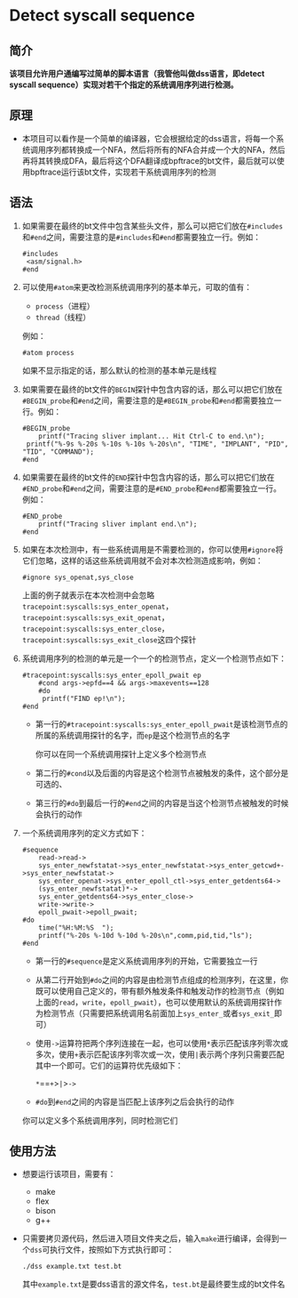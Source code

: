 # Detect syscall sequence

## 简介

**该项目允许用户通编写过简单的脚本语言（我管他叫做dss语言，即detect syscall sequence）实现对若干个指定的系统调用序列进行检测。**

## 原理

* 本项目可以看作是一个简单的编译器，它会根据给定的dss语言，将每一个系统调用序列都转换成一个NFA，然后将所有的NFA合并成一个大的NFA，然后再将其转换成DFA，最后将这个DFA翻译成bpftrace的bt文件，最后就可以使用bpftrace运行该bt文件，实现若干系统调用序列的检测

## 语法

1. 如果需要在最终的bt文件中包含某些头文件，那么可以把它们放在`#includes`和`#end`之间，需要注意的是`#includes`和`#end`都需要独立一行。例如：

   ```
   #includes
   	<asm/signal.h>
   #end
   ```

2. 可以使用`#atom`来更改检测系统调用序列的基本单元，可取的值有：

   * `process`（进程）
   * `thread`（线程）

   例如：

   ```
   #atom process
   ```

   如果不显示指定的话，那么默认的检测的基本单元是线程

3. 如果需要在最终的bt文件的`BEGIN`探针中包含内容的话，那么可以把它们放在`#BEGIN_probe`和`#end`之间，需要注意的是`#BEGIN_probe`和`#end`都需要独立一行。例如：

   ```
   #BEGIN_probe
       printf("Tracing sliver implant... Hit Ctrl-C to end.\n");
   	printf("%-9s %-20s %-10s %-10s %-20s\n", "TIME", "IMPLANT", "PID", "TID", "COMMAND");
   #end
   ```

4. 如果需要在最终的bt文件的`END`探针中包含内容的话，那么可以把它们放在`#END_probe`和`#end`之间，需要注意的是`#END_probe`和`#end`都需要独立一行。例如：

   ```
   #END_probe
       printf("Tracing sliver implant end.\n");
   #end
   ```

5. 如果在本次检测中，有一些系统调用是不需要检测的，你可以使用`#ignore`将它们忽略，这样的话这些系统调用就不会对本次检测造成影响，例如：

   ```
   #ignore sys_openat,sys_close
   ```

   上面的例子就表示在本次检测中会忽略`tracepoint:syscalls:sys_enter_openat`，`tracepoint:syscalls:sys_exit_openat`，`tracepoint:syscalls:sys_enter_close`，`tracepoint:syscalls:sys_exit_close`这四个探针

6. 系统调用序列的检测的单元是一个一个的检测节点，定义一个检测节点如下：

   ```
   #tracepoint:syscalls:sys_enter_epoll_pwait ep
       #cond args->epfd==4 && args->maxevents==128
       #do
       	printf("FIND ep!\n");
   #end
   ```

   * 第一行的`#tracepoint:syscalls:sys_enter_epoll_pwait`是该检测节点的所属的系统调用探针的名字，而`ep`是这个检测节点的名字

     你可以在同一个系统调用探针上定义多个检测节点

   * 第二行的`#cond`以及后面的内容是这个检测节点被触发的条件，这个部分是可选的、

   * 第三行的`#do`到最后一行的`#end`之间的内容是当这个检测节点被触发的时候会执行的动作

7. 一个系统调用序列的定义方式如下：

   ```
   #sequence
       read->read->
       sys_enter_newfstatat->sys_enter_newfstatat->sys_enter_getcwd+->sys_enter_newfstatat->
       sys_enter_openat->sys_enter_epoll_ctl->sys_enter_getdents64->
       (sys_enter_newfstatat)*->
       sys_enter_getdents64->sys_enter_close->
       write->write->
       epoll_pwait->epoll_pwait;
   #do
       time("%H:%M:%S  ");
       printf("%-20s %-10d %-10d %-20s\n",comm,pid,tid,"ls");
   #end
   ```

   * 第一行的`#sequence`是定义系统调用序列的开始，它需要独立一行

   * 从第二行开始到`#do`之间的内容是由检测节点组成的检测序列，在这里，你既可以使用自己定义的，带有额外触发条件和触发动作的检测节点（例如上面的`read`，`write`，`epoll_pwait`），也可以使用默认的系统调用探针作为检测节点（只需要把系统调用名前面加上`sys_enter_`或者`sys_exit_`即可）

   * 使用`->`运算符把两个序列连接在一起，也可以使用`*`表示匹配该序列零次或多次，使用`+`表示匹配该序列零次或一次，使用`|`表示两个序列只需要匹配其中一个即可。它们的运算符优先级如下：

     `*`==`+`>`|`>`->`

   * `#do`到`#end`之间的内容是当匹配上该序列之后会执行的动作

   你可以定义多个系统调用序列，同时检测它们

## 使用方法

* 想要运行该项目，需要有：
   * make
   * flex
   * bison
   * g++

* 只需要拷贝源代码，然后进入项目文件夹之后，输入`make`进行编译，会得到一个`dss`可执行文件，按照如下方式执行即可：

  ```she
  ./dss example.txt test.bt
  ```

  其中`example.txt`是要dss语言的源文件名，`test.bt`是最终要生成的bt文件名
